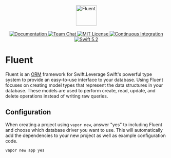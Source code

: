 <p align="center">
    <img 
        src="https://user-images.githubusercontent.com/1342803/59051613-4dca0f00-885b-11e9-8ed7-509eacdf8f1c.png" 
        height="64" 
        alt="Fluent"
    >
    <br>
    <br>
    <a href="https://docs.vapor.codes/4.0/fluent/overview/">
        <img src="http://img.shields.io/badge/read_the-docs-2196f3.svg" alt="Documentation">
    </a>
    <a href="https://discord.gg/vapor">
        <img src="https://img.shields.io/discord/431917998102675485.svg" alt="Team Chat">
    </a>
    <a href="LICENSE">
        <img src="http://img.shields.io/badge/license-MIT-brightgreen.svg" alt="MIT License">
    </a>
    <a href="https://github.com/vapor/fluent/actions">
        <img src="https://github.com/vapor/fluent/workflows/test/badge.svg" alt="Continuous Integration">
    </a>
    <a href="https://swift.org">
        <img src="http://img.shields.io/badge/swift-5.2-brightgreen.svg" alt="Swift 5.2">
    </a>
</p>

# Fluent

Fluent is an [ORM](https://en.wikipedia.org/wiki/Object-relational_mapping) framework for Swift.Leverage Swift's powerful type system to provide an easy-to-use interface to your database. Using Fluent focuses on creating model types that represent the data structures in your database. These models are used to perform create, read, update, and delete operations instead of writing raw queries.

## Configuration

When creating a project using `vapor new`, answer "yes" to including Fluent and choose which database driver you want to use. This will automatically add the dependencies to your new project as well as example configuration code.

```bash
vapor new app yes
```



